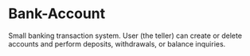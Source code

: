 # Bank-Account
Small banking transaction system. User (the teller) can create or delete accounts and perform deposits, withdrawals, or balance inquiries.

